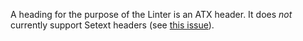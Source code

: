 A heading for the purpose of the Linter is an ATX header. It does _not_ currently support Setext headers (see [this issue](https://github.com/platers/obsidian-linter/issues/423)).
